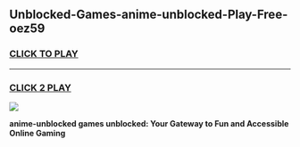 
## Unblocked-Games-anime-unblocked-Play-Free-oez59
<h3>
<a href="https://premium76.site?title=anime-unblocked&ref=12A">CLICK TO PLAY</a></h3>
<hr>

<h3>
<a href="https://premium76.site?title=anime-unblocked&ref=12A">CLICK 2 PLAY</a>
  
</h3>

<a href="https://premium76.site?title=anime-unblocked&ref=12A"><img src="https://clearcache.store/games.png"></a>


**anime-unblocked games unblocked: Your Gateway to Fun and Accessible Online Gaming**

